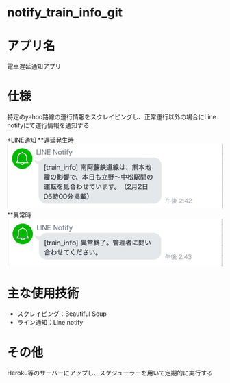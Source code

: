 # notify_train_info_git

# アプリ名
電車遅延通知アプリ

# 仕様
特定のyahoo路線の運行情報をスクレイピングし、正常運行以外の場合にLine notifyにて運行情報を通知する

*LINE通知
**遅延発生時
![遅延発生時](./image/delay.png)
　
**異常時
![異常時](./image/error.png)
# 主な使用技術
  * スクレイピング：Beautiful Soup
  * ライン通知：Line notify

# その他
Heroku等のサーバーにアップし、スケジューラーを用いて定期的に実行する

